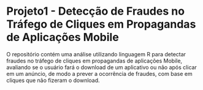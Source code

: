 # Projeto1 - Detecção de Fraudes no Tráfego de Cliques em Propagandas de Aplicações Mobile
O repositório contém uma análise utilizando linguagem R para detectar fraudes no tráfego de cliques em propagandas de aplicações Mobile, avaliando se o usuário fará o download de um aplicativo ou não após clicar em um anúncio, de modo a prever a ocorrência de fraudes, com base em cliques que não fizeram o download.
